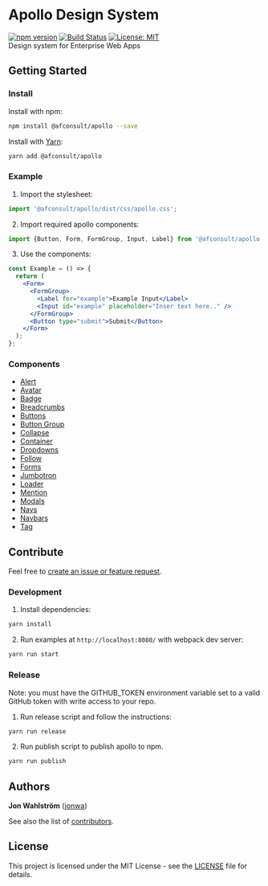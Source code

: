 # Apollo Design System

[![npm version](https://badge.fury.io/js/%40afconsult%2Fapollo.svg)](https://badge.fury.io/js/%40afconsult%2Fapollo)
[![Build Status](https://travis-ci.org/afconsult/apollo.svg?branch=develop)](https://travis-ci.org/afconsult/apollo)
[![License: MIT](https://img.shields.io/badge/License-MIT-yellow.svg)](https://opensource.org/licenses/MIT)
<br />
Design system for Enterprise Web Apps

## Getting Started

### Install

Install with npm:

```bash
npm install @afconsult/apollo --save
```

Install with [Yarn](https://yarnpkg.com/en/):

```bash
yarn add @afconsult/apollo
```

### Example

1. Import the stylesheet:

```jsx
import '@afconsult/apollo/dist/css/apollo.css';
```

2. Import required apollo components:

```jsx
import {Button, Form, FormGroup, Input, Label} from '@afconsult/apollo';
```

3. Use the components:

```jsx
const Example = () => {
  return (
    <Form>
      <FormGroup>
        <Label for="example">Example Input</Label>
        <Input id="example" placeholder="Inser text here.." />
      </FormGroup>
      <Button type="submit">Submit</Button>
    </Form>
  );
};
```

### Components

- [Alert](./src/components/Alert)
- [Avatar](./src/components/Avatar)
- [Badge](./src/components/Badge)
- [Breadcrumbs](./src/components/Breadcrumbs)
- [Buttons](./src/components/Button)
- [Button Group](./src/components/ButtonGroup)
- [Collapse](./src/components/Collapse)
- [Container](./src/components/Container)
- [Dropdowns](./src/components/Dropdown)
- [Follow](./src/components/Follow)
- [Forms](./src/components/Form)
- [Jumbotron](./src/components/Jumbotron)
- [Loader](./src/components/Loader)
- [Mention](./src/components/Mention)
- [Modals](./src/components/Modal)
- [Navs](./src/components/Nav)
- [Navbars](./src/components/Navbar)
- [Tag](./src/components/Tag)

## Contribute

Feel free to [create an issue or feature request](https://github.com/afconsult/apollo/issues/new).

### Development

1. Install dependencies:

```bash
yarn install
```

2. Run examples at `http://localhost:8080/` with webpack dev server:

```bash
yarn run start
```

### Release

Note: you must have the GITHUB_TOKEN environment variable set to a valid GitHub token with write access to your repo.

1. Run release script and follow the instructions:

```bash
yarn run release
```

2. Run publish script to publish apollo to npm.

```bash
yarn run publish
```

## Authors

**Jon Wahlström** ([jonwa](https://github.com/jonwa))

See also the list of [contributors](https://github.com/afconsult/apollo/contributors).

## License

This project is licensed under the MIT License - see the [LICENSE](LICENSE) file for details.
